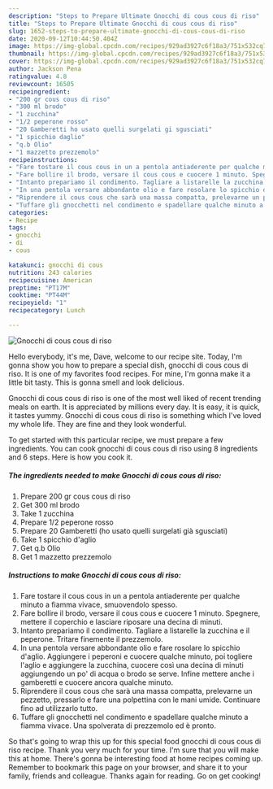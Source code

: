 ```yaml
---
description: "Steps to Prepare Ultimate Gnocchi di cous cous di riso"
title: "Steps to Prepare Ultimate Gnocchi di cous cous di riso"
slug: 1652-steps-to-prepare-ultimate-gnocchi-di-cous-cous-di-riso
date: 2020-09-12T10:44:50.404Z
image: https://img-global.cpcdn.com/recipes/929ad3927c6f18a3/751x532cq70/gnocchi-di-cous-cous-di-riso-recipe-main-photo.jpg
thumbnail: https://img-global.cpcdn.com/recipes/929ad3927c6f18a3/751x532cq70/gnocchi-di-cous-cous-di-riso-recipe-main-photo.jpg
cover: https://img-global.cpcdn.com/recipes/929ad3927c6f18a3/751x532cq70/gnocchi-di-cous-cous-di-riso-recipe-main-photo.jpg
author: Jackson Pena
ratingvalue: 4.8
reviewcount: 16505
recipeingredient:
- "200 gr cous cous di riso"
- "300 ml brodo"
- "1 zucchina"
- "1/2 peperone rosso"
- "20 Gamberetti ho usato quelli surgelati gi sgusciati"
- "1 spicchio daglio"
- "q.b Olio"
- "1 mazzetto prezzemolo"
recipeinstructions:
- "Fare tostare il cous cous in un a pentola antiaderente per qualche minuto a fiamma vivace, smuovendolo spesso."
- "Fare bollire il brodo, versare il cous cous e cuocere 1 minuto. Spegnere, mettere il coperchio e lasciare riposare una decina di minuti."
- "Intanto prepariamo il condimento. Tagliare a listarelle la zucchina e il peperone. Tritare finemente il prezzemolo."
- "In una pentola versare abbondante olio e fare rosolare lo spicchio d&#39;aglio. Aggiungere i peperoni e cuocere qualche minuto, poi togliere l&#39;aglio e aggiungere la zucchina, cuocere così una decina di minuti aggiungendo un po&#39; di acqua o brodo se serve. Infine mettere anche i gamberetti e cuocere ancora qualche minuto."
- "Riprendere il cous cous che sarà una massa compatta, prelevarne un pezzetto, pressarlo e fare una polpettina con le mani umide. Continuare fino ad utilizzarlo tutto."
- "Tuffare gli gnocchetti nel condimento e spadellare qualche minuto a fiamma vivace. Una spolverata di prezzemolo ed è pronto."
categories:
- Recipe
tags:
- gnocchi
- di
- cous

katakunci: gnocchi di cous 
nutrition: 243 calories
recipecuisine: American
preptime: "PT17M"
cooktime: "PT44M"
recipeyield: "1"
recipecategory: Lunch

---
```



![Gnocchi di cous cous di riso](https://img-global.cpcdn.com/recipes/929ad3927c6f18a3/751x532cq70/gnocchi-di-cous-cous-di-riso-recipe-main-photo.jpg)

Hello everybody, it's me, Dave, welcome to our recipe site. Today, I'm gonna show you how to prepare a special dish, gnocchi di cous cous di riso. It is one of my favorites food recipes. For mine, I'm gonna make it a little bit tasty. This is gonna smell and look delicious.

Gnocchi di cous cous di riso is one of the most well liked of recent trending meals on earth. It is appreciated by millions every day. It is easy, it is quick, it tastes yummy. Gnocchi di cous cous di riso is something which I've loved my whole life. They are fine and they look wonderful.




To get started with this particular recipe, we must prepare a few ingredients. You can cook gnocchi di cous cous di riso using 8 ingredients and 6 steps. Here is how you cook it.

<!--inarticleads1-->

##### The ingredients needed to make Gnocchi di cous cous di riso:

1. Prepare 200 gr cous cous di riso
1. Get 300 ml brodo
1. Take 1 zucchina
1. Prepare 1/2 peperone rosso
1. Prepare 20 Gamberetti (ho usato quelli surgelati già sgusciati)
1. Take 1 spicchio d&#39;aglio
1. Get q.b Olio
1. Get 1 mazzetto prezzemolo




<!--inarticleads2-->

##### Instructions to make Gnocchi di cous cous di riso:

1. Fare tostare il cous cous in un a pentola antiaderente per qualche minuto a fiamma vivace, smuovendolo spesso.
1. Fare bollire il brodo, versare il cous cous e cuocere 1 minuto. Spegnere, mettere il coperchio e lasciare riposare una decina di minuti.
1. Intanto prepariamo il condimento. Tagliare a listarelle la zucchina e il peperone. Tritare finemente il prezzemolo.
1. In una pentola versare abbondante olio e fare rosolare lo spicchio d&#39;aglio. Aggiungere i peperoni e cuocere qualche minuto, poi togliere l&#39;aglio e aggiungere la zucchina, cuocere così una decina di minuti aggiungendo un po&#39; di acqua o brodo se serve. Infine mettere anche i gamberetti e cuocere ancora qualche minuto.
1. Riprendere il cous cous che sarà una massa compatta, prelevarne un pezzetto, pressarlo e fare una polpettina con le mani umide. Continuare fino ad utilizzarlo tutto.
1. Tuffare gli gnocchetti nel condimento e spadellare qualche minuto a fiamma vivace. Una spolverata di prezzemolo ed è pronto.




So that's going to wrap this up for this special food gnocchi di cous cous di riso recipe. Thank you very much for your time. I'm sure that you will make this at home. There's gonna be interesting food at home recipes coming up. Remember to bookmark this page on your browser, and share it to your family, friends and colleague. Thanks again for reading. Go on get cooking!
